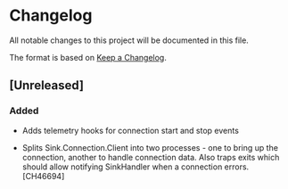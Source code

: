 # Changelog

All notable changes to this project will be documented in this file.

The format is based on [Keep a Changelog](https://keepachangelog.com/en/1.0.0/).

## [Unreleased]

### Added

- Adds telemetry hooks for connection start and stop events

- Splits Sink.Connection.Client into two processes - one to bring up the connection, another to handle connection data. Also traps exits which should allow notifying SinkHandler when a connection errors. [CH46694]
